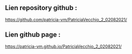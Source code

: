 ## Lien repository github : 
https://github.com/patricia-vm/PatriciaVecchio_2_02082021/
## Lien github page :
https://patricia-vm.github.io/PatriciaVecchio_2_02082021/